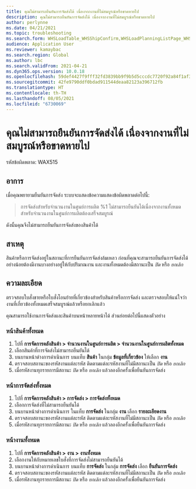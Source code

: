 ```yaml
---
title: คุณไม่สามารถยืนยันการจัดส่งได้ เนื่องจากงานที่ไม่สมบูรณ์หรือขาดหายไป
description: คุณไม่สามารถยืนยันการจัดส่งได้ เนื่องจากงานที่ไม่สมบูรณ์หรือขาดหายไป
author: perlynne
ms.date: 04/21/2021
ms.topic: troubleshooting
ms.search.form: WHSLoadTable_WHSShipConfirm,WHSLoadPlanningListPage_WHSShipConfirm,WHSLoadPlanningWorkbench_WHSShipConfirm,WHSTransportLoad_WHSShipConfirm,WHSShipPlanningListPage_WHSShipConfirm,WHSShipmentDetails_WHSShipConfirm,WHSWorkTable_WHSShipConfirm,WHSWorkTableListPage_WHSShipConfirm,Dialog_WHSOutboundShipConfirmController_WHSOutboundShipConfirm, WHSContainerCloseDiag_WHSShipConfirm
audience: Application User
ms.reviewer: kamaybac
ms.search.region: Global
ms.author: lbc
ms.search.validFrom: 2021-04-21
ms.dyn365.ops.version: 10.0.18
ms.openlocfilehash: 59def4427f9fff32fd3839bb9f9b5d5cccdc7720f92a84f1af3adad596d8b352
ms.sourcegitcommit: 42fe9790ddf0bdad911544deaa82123a396712fb
ms.translationtype: HT
ms.contentlocale: th-TH
ms.lasthandoff: 08/05/2021
ms.locfileid: "6730069"
---
```

# <a name="you-cant-confirm-a-shipment-because-of-incomplete-or-missing-work"></a>คุณไม่สามารถยืนยันการจัดส่งได้ เนื่องจากงานที่ไม่สมบูรณ์หรือขาดหายไป

รหัสข้อผิดพลาด: WAX515

## <a name="symptoms"></a>อาการ

เมื่อคุณพยายามยืนยันการจัดส่ง ระบบจะแสดงข้อความแสดงข้อผิดพลาดต่อไปนี้:

> การจัดส่งสำหรับจำนวนงานในศูนย์การผลิต %1 ไม่สามารถยืนยันได้เนื่องจากงานทั้งหมดสำหรับจำนวนงานในศูนย์การผลิตต้องเสร็จสมบูรณ์

ดังนั้นคุณจึงไม่สามารถยืนยันการจัดส่งของสินค้าได้

## <a name="cause"></a>สาเหตุ

สินค้าหรือการจัดส่งอยู่ในสถานะที่การยืนยันการจัดส่งล้มเหลว ก่อนที่คุณจะสามารถยืนยันการจัดส่งได้ อย่างน้อยต้องมีงานบางอย่างอยู่ให้กับปริมาณงาน และงานทั้งหมดต้องมีสถานะเป็น *ปิด* หรือ *ยกเลิก*

## <a name="resolution"></a>ความละเอียด

ตรวจสอบใบสั่งขายหรือใบสั่งโอนย้ายที่เกี่ยวข้องสำหรับสินค้าหรือการจัดส่ง และตรวจสอบให้แน่ใจว่างานที่เกี่ยวข้องทั้งหมดเสร็จสมบูรณ์แล้วหรือยกเลิกแล้ว

คุณสามารถใช้งานการจัดส่งและสินค้าบนหน้าหลายหน้าได้ ส่วนย่อยต่อไปนี้แสดงตัวอย่าง

### <a name="all-loads-page"></a>หน้าสินค้าทั้งหมด

1. ไปที่ **การจัดการคลังสินค้า \> จำนวนงานในศูนย์การผลิต \> จำนวนงานในศูนย์การผลิตทั้งหมด**
1. เลือกสินค้าที่การจัดส่งไม่สามารถยืนยันได้
1. บนบานหน้าต่างการดำเนินการ บนแท็บ **สินค้า** ในกลุ่ม **ข้อมูลที่เกี่ยวข้อง** ให้เลือก **งาน**
1. ตรวจสอบสถานะของรหัสงานแต่ละรหัส ติดตามแต่ละรหัสงานที่ไม่มีสถานะเป็น *ปิด* หรือ *ยกเลิก*
1. เมื่อรหัสงานทุกรายการมีสถานะ *ปิด* หรือ *ยกเลิก* แล้วลองอีกครั้งเพื่อยืนยันการจัดส่ง

### <a name="all-shipments-page"></a>หน้าการจัดส่งทั้งหมด

1. ไปที่ **การจัดการคลังสินค้า \> การจัดส่ง \> การจัดส่งทั้งหมด**
1. เลือกการจัดส่งที่ไม่สามารถยืนยันได้
1. บนบานหน้าต่างการดำเนินการ ในแท็บ **การจัดส่ง** ในกลุ่ม **งาน** เลือก **รายละเอียดงาน**
1. ตรวจสอบสถานะของรหัสงานแต่ละรหัส ติดตามแต่ละรหัสงานที่ไม่มีสถานะเป็น *ปิด* หรือ *ยกเลิก*
1. เมื่อรหัสงานทุกรายการมีสถานะ *ปิด* หรือ *ยกเลิก* แล้วลองอีกครั้งเพื่อยืนยันการจัดส่ง

### <a name="all-work-page"></a>หน้างานทั้งหมด

1. ไปที่ **การจัดการคลังสินค้า \> งาน \> งานทั้งหมด**
1. เลือกงานให้กับหมายเลขใบสั่งที่การจัดส่งไม่สามารถยืนยันได้
1. บนบานหน้าต่างการดำเนินการ บนแท็บ **การจัดส่ง** ในกลุ่ม **การจัดส่ง** เลือก **ยืนยันการจัดส่ง**
1. ตรวจสอบสถานะของรหัสงานแต่ละรหัส ติดตามแต่ละรหัสงานที่ไม่มีสถานะเป็น *ปิด* หรือ *ยกเลิก*
1. เมื่อรหัสงานทุกรายการมีสถานะ *ปิด* หรือ *ยกเลิก* แล้วลองอีกครั้งเพื่อยืนยันการจัดส่ง
